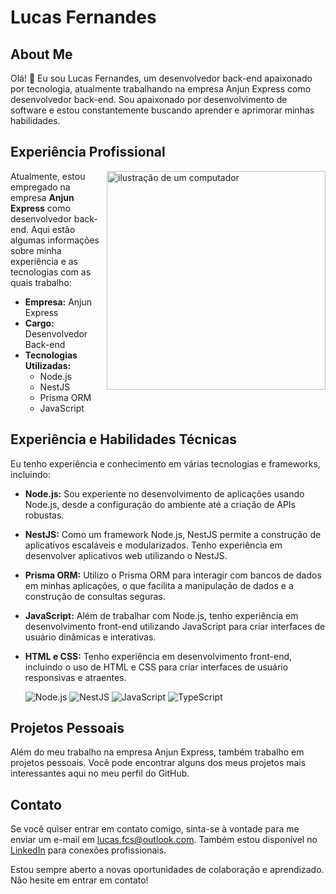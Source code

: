 # Lucas Fernandes

## About Me

Olá! 👋 Eu sou Lucas Fernandes, um desenvolvedor back-end apaixonado por tecnologia, atualmente trabalhando na empresa Anjun Express como desenvolvedor back-end. Sou apaixonado por desenvolvimento de software e estou constantemente buscando aprender e aprimorar minhas habilidades.

## Experiência Profissional

<img src="https://raw.githubusercontent.com/MicaelliMedeiros/micaellimedeiros/master/image/computer-illustration.png" alt="ilustração de um computador" min-width="400px" max-width="400px" width="350px" align="right">
<p align="left">
  
Atualmente, estou empregado na empresa **Anjun Express** como desenvolvedor back-end. Aqui estão algumas informações sobre minha experiência e as tecnologias com as quais trabalho:


  
- **Empresa:** Anjun Express
- **Cargo:** Desenvolvedor Back-end
- **Tecnologias Utilizadas:**
  - Node.js
  - NestJS
  - Prisma ORM
  - JavaScript

## Experiência e Habilidades Técnicas

Eu tenho experiência e conhecimento em várias tecnologias e frameworks, incluindo:

- **Node.js:** Sou experiente no desenvolvimento de aplicações usando Node.js, desde a configuração do ambiente até a criação de APIs robustas.
- **NestJS:** Como um framework Node.js, NestJS permite a construção de aplicativos escaláveis e modularizados. Tenho experiência em desenvolver aplicativos web utilizando o NestJS.
- **Prisma ORM:** Utilizo o Prisma ORM para interagir com bancos de dados em minhas aplicações, o que facilita a manipulação de dados e a construção de consultas seguras.
- **JavaScript:** Além de trabalhar com Node.js, tenho experiência em desenvolvimento front-end utilizando JavaScript para criar interfaces de usuário dinâmicas e interativas.
- **HTML e CSS:** Tenho experiência em desenvolvimento front-end, incluindo o uso de HTML e CSS para criar interfaces de usuário responsivas e atraentes.


    <img alt="Node.js" src="https://img.shields.io/badge/node.js-6DA55F?style=for-the-badge&logo=node.js&logoColor=white" />
        <img alt="NestJS" src="https://img.shields.io/badge/nestjs-%23E0234E.svg?style=for-the-badge&logo=nestjs&logoColor=white" />
          <img alt="JavaScript" src="https://img.shields.io/badge/JavaScript-F7DF1E?style=for-the-badge&logo=javascript&logoColor=black" />
    <img alt="TypeScript" src="https://img.shields.io/badge/TypeScript-007ACC?style=for-the-badge&logo=typescript&logoColor=white" />

## Projetos Pessoais

Além do meu trabalho na empresa Anjun Express, também trabalho em projetos pessoais. Você pode encontrar alguns dos meus projetos mais interessantes aqui no meu perfil do GitHub.

## Contato

Se você quiser entrar em contato comigo, sinta-se à vontade para me enviar um e-mail em lucas.fcs@outlook.com. Também estou disponível no [LinkedIn](https://www.linkedin.com/in/lucasfcs/) para conexões profissionais.

Estou sempre aberto a novas oportunidades de colaboração e aprendizado. Não hesite em entrar em contato!



<!--
**lucasfcs/lucasfcs** is a ✨ _special_ ✨ repository because its `README.md` (this file) appears on your GitHub profile.

Here are some ideas to get you started:

- 🔭 I’m currently working on ...
- 🌱 I’m currently learning ...
- 👯 I’m looking to collaborate on ...
- 🤔 I’m looking for help with ...
- 💬 Ask me about ...
- 📫 How to reach me: ...
- 😄 Pronouns: ...
- ⚡ Fun fact: ...
-->
